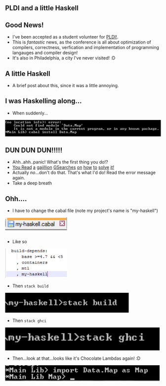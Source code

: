 ## PLDI and a little Haskell

## Good News!

- I've been accepted as a student volunteer for [PLDI!](https://pldi18.sigplan.org/).
- This is *fantastic* news, as the conference is all about optimization of compilers, correctness, verfication
  and implementation of programming langauges and compiler design!
- It's also in Philadelphia, a city I've never visited! :D

## A little Haskell
- A brief post about this, since it was a little annoying.

## I was Haskelling along...
- When suddenly...

<img src="/images/Mods_Hask/m_002.png" width="600">

## DUN DUN DUN!!!!!

- Ahh..ahh..panic! What's the first thing you do!?
- [You ](https://groups.google.com/forum/#!topic/leksah/GTorsYE4E2M)[Read](https://www.haskell.org/cabal/FAQ.html) [a](https://www.reddit.com/r/haskell/comments/54caag/help_understanding_hidden_modules/) [gajillion](https://www.reddit.com/r/haskell/comments/3v490e/could_not_find_module_datatext/) [GSearches](https://stackoverflow.com/questions/39683998/could-not-find-module-data-map) [on](https://downloads.haskell.org/~ghc/master/users-guide/packages.html) [how](https://stackoverflow.com/questions/31593438/how-can-packages-be-unhidden-when-using-only-stack) [to](https://stackoverflow.com/questions/39683998/could-not-find-module-data-map) [solve](https://stackoverflow.com/questions/46534212/can-not-find-module-after-installing-it) [it]()[!](https://stackoverflow.com/questions/16565880/where-can-i-find-a-complete-list-of-the-haskell-modules)
- Actually *no*...don't do that. That's what I'd do! Read the error message again.
- Take a deep breath


## Ohh....
- I have to change the cabal file (note my project's name is "my-haskell")

<img src="/images/Mods_Hask/m_003.png" width="200">

- Like so

<img src="/images/Mods_Hask/m_001.png" width="200">

- Then ```stack build```

<img src="/images/Mods_Hask/m_004.png" width="400">

- Then ```stack ghci```

<img src="/images/Mods_Hask/m_005.png" width="500">

- Then...look at that...looks like it's Chocolate Lambdas again! :D

<img src="/images/Mods_Hask/m_006.png" width="500">




